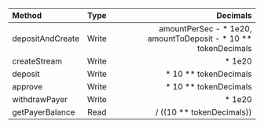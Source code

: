 | Method           | Type  |                                                           Decimals |
| :--------------- | :---: | -----------------------------------------------------------------: |
| depositAndCreate | Write | amountPerSec - \* 1e20, amountToDeposit - \* 10 \*\* tokenDecimals |
| createStream     | Write |                                                            \* 1e20 |
| deposit          | Write |                                           \* 10 \*\* tokenDecimals |
| approve          | Write |                                           \* 10 \*\* tokenDecimals |
| withdrawPayer    | Write |                                                            \* 1e20 |
| getPayerBalance  | Read  |                                        / ((10 \*\* tokenDecimals)) |
